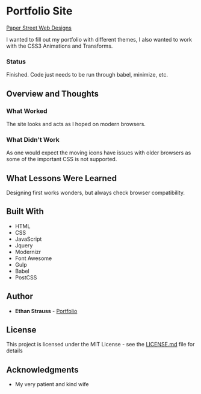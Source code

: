 # Portfolio Site
[Paper Street Web Designs](http://paperstreetwebdesigns.ca/)

I wanted to fill out my portfolio with different themes, I also wanted to work with the CSS3 Animations and Transforms.

### Status

Finished. Code just needs to be run through babel, minimize, etc.

## Overview and Thoughts

### What Worked

The site looks and acts as I hoped on modern browsers.

### What Didn't Work

As one would expect the moving icons have issues with older browsers as some of the important CSS is not supported. 

## What Lessons Were Learned

Designing first works wonders, but always check browser compatibility.

## Built With

* HTML
* CSS
* JavaScript
* Jquery
* Modernizr
* Font Awesome
* Gulp
* Babel
* PostCSS

## Author

* **Ethan Strauss** - [Portfolio](https://dotethan.github.io)

## License

This project is licensed under the MIT License - see the [LICENSE.md](LICENSE.md) file for details

## Acknowledgments

* My very patient and kind wife

